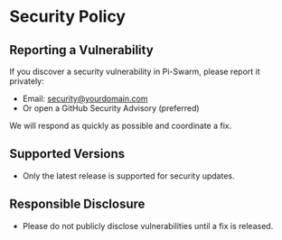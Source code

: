 # Security Policy

## Reporting a Vulnerability

If you discover a security vulnerability in Pi-Swarm, please report it privately:

- Email: security@yourdomain.com
- Or open a GitHub Security Advisory (preferred)

We will respond as quickly as possible and coordinate a fix.

## Supported Versions
- Only the latest release is supported for security updates.

## Responsible Disclosure
- Please do not publicly disclose vulnerabilities until a fix is released.
